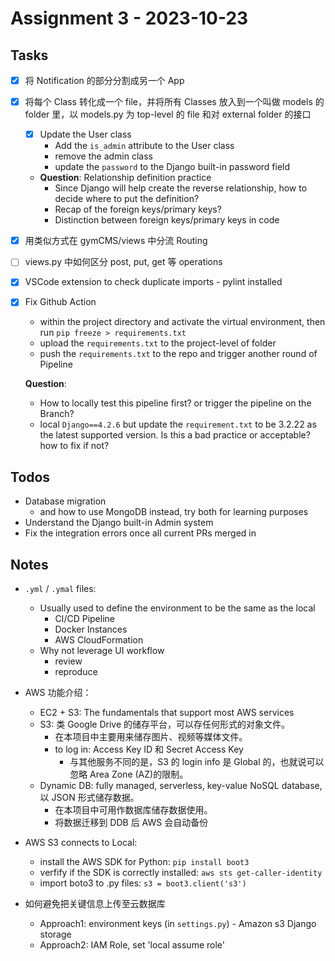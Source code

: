 # Assignment 3 - 2023-10-23

## Tasks

- [x] 将 Notification 的部分分割成另一个 App
- [x] 将每个 Class 转化成一个 file，并将所有 Classes 放入到一个叫做 models 的 folder 里，以 models.py 为 top-level 的 file 和对 external folder 的接口
  - [x] Update the User class
    - Add the `is_admin` attribute to the User class
    - remove the admin class
    - update the `password` to the Django built-in password field
  - **Question**: Relationship definition practice
    - Since Django will help create the reverse relationship, how to decide where to put the definition?
    - Recap of the foreign keys/primary keys?
    - Distinction between foreign keys/primary keys in code
- [x] 用类似方式在 gymCMS/views 中分流 Routing
- [ ] views.py 中如何区分 post, put, get 等 operations
- [x] VSCode extension to check duplicate imports - pylint installed
- [x] Fix Github Action

  - within the project directory and activate the virtual environment, then run `pip freeze > requirements.txt`
  - upload the `requirements.txt` to the project-level of folder
  - push the `requirements.txt` to the repo and trigger another round of Pipeline

  **Question**:

  - How to locally test this pipeline first? or trigger the pipeline on the Branch?
  - local `Django==4.2.6` but update the `requirement.txt` to be 3.2.22 as the latest supported version. Is this a bad practice or acceptable? how to fix if not?

## Todos

- Database migration
  - and how to use MongoDB instead, try both for learning purposes
- Understand the Django built-in Admin system
- Fix the integration errors once all current PRs merged in

## Notes

- `.yml` / `.ymal` files:
  - Usually used to define the environment to be the same as the local
    - CI/CD Pipeline
    - Docker Instances
    - AWS CloudFormation
  - Why not leverage UI workflow
    - review
    - reproduce
- AWS 功能介绍：

  - EC2 + S3: The fundamentals that support most AWS services
  - S3: 类 Google Drive 的储存平台，可以存任何形式的对象文件。
    - 在本项目中主要用来储存图片、视频等媒体文件。
    - to log in: Access Key ID 和 Secret Access Key
      - 与其他服务不同的是，S3 的 login info 是 Global 的，也就说可以忽略 Area Zone (AZ)的限制。
  - Dynamic DB: fully managed, serverless, key-value NoSQL database, 以 JSON 形式储存数据。
    - 在本项目中可用作数据库储存数据使用。
    - 将数据迁移到 DDB 后 AWS 会自动备份

- AWS S3 connects to Local:

  - install the AWS SDK for Python: `pip install boot3`
  - verfify if the SDK is correctly installed: `aws sts get-caller-identity`
  - import boto3 to .py files: `s3 = boot3.client('s3')`

- 如何避免把关键信息上传至云数据库
  - Approach1: environment keys (in `settings.py`) - Amazon s3 Django storage
  - Approach2: IAM Role, set 'local assume role'
